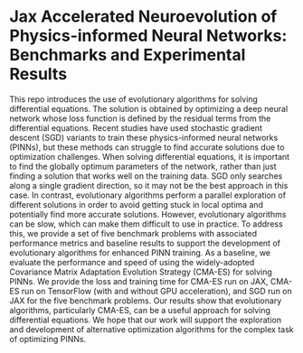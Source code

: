 # Jax Accelerated Neuroevolution of Physics-informed Neural Networks: Benchmarks and Experimental Results

This repo introduces the use of evolutionary algorithms for solving differential equations. The solution is obtained by optimizing a deep neural network whose loss function is defined by the residual terms from the differential equations. Recent studies have used stochastic gradient descent (SGD) variants to train these physics-informed neural networks (PINNs), but these methods can struggle to find accurate solutions due to optimization challenges. When solving differential equations, it is important to find the globally optimum parameters of the network, rather than just finding a solution that works well on the training data. SGD only searches along a single gradient direction, so it may not be the best approach in this case. In contrast, evolutionary algorithms perform a parallel exploration of different solutions in order to avoid getting stuck in local optima and potentially find more accurate solutions. However, evolutionary algorithms can be slow, which can make them difficult to use in practice. To address this, we provide a set of five benchmark problems with associated performance metrics and baseline results to support the development of evolutionary algorithms for enhanced PINN training. As a baseline, we evaluate the performance and speed of using the widely-adopted Covariance Matrix Adaptation Evolution Strategy (CMA-ES) for solving PINNs. We provide the loss and training time for CMA-ES run on JAX, CMA-ES run on TensorFlow (with and without GPU acceleration), and SGD run on JAX for the five benchmark problems. Our results show that evolutionary algorithms, particularly CMA-ES, can be a useful approach for solving differential equations. We hope that our work will support the exploration and development of alternative optimization algorithms for the complex task of optimizing PINNs.
